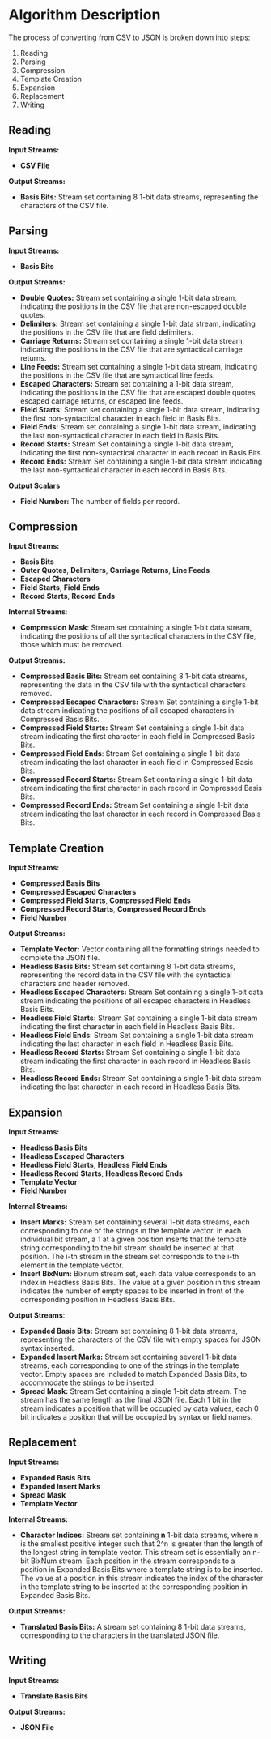# Algorithm Description

The process of converting from CSV to JSON is broken down into steps:

1. Reading
2. Parsing
3. Compression
4. Template Creation
5. Expansion
6. Replacement
7. Writing

## Reading

**Input Streams:**

- **CSV File**

**Output Streams:**

- **Basis Bits:** Stream set containing 8 1-bit data streams, representing the characters of the CSV file.

## Parsing

**Input Streams:**

- **Basis Bits**

**Output Streams:**

- **Double Quotes:** Stream set containing a single 1-bit data stream, indicating the positions in the CSV file that are non-escaped double quotes.
- **Delimiters:** Stream set containing a single 1-bit data stream, indicating the positions in the CSV file that are field delimiters.
- **Carriage Returns:** Stream set containing a single 1-bit data stream, indicating the positions in the CSV file that are syntactical carriage returns.
- **Line Feeds:** Stream set containing a single 1-bit data stream, indicating the positions in the CSV file that are syntactical line feeds.
- **Escaped Characters:** Stream set containing a 1-bit data stream, indicating the positions in the CSV file that are escaped double quotes, escaped carriage returns, or escaped line feeds.
- **Field Starts:** Stream set containing a single 1-bit data stream, indicating the first non-syntactical character in each field in Basis Bits.
- **Field Ends:** Stream set containing a single 1-bit data stream, indicating the last non-syntactical character in each field in Basis Bits.
- **Record Starts:** Stream Set containing a single 1-bit data stream, indicating the first non-syntactical character in each record in Basis Bits.
- **Record Ends:** Stream Set containing a single 1-bit data stream indicating the last non-syntactical character in each record in Basis Bits.

**Output Scalars**

- **Field Number:** The number of fields per record.

## Compression

**Input Streams:**

- **Basis Bits**
- **Outer Quotes**, **Delimiters**, **Carriage Returns**, **Line Feeds**
- **Escaped Characters**
- **Field Starts**, **Field Ends**
- **Record Starts**, **Record Ends**

**Internal Streams**:

- **Compression Mask**: Stream set containing a single 1-bit data stream, indicating the positions of all the syntactical characters in the CSV file, those which must be removed.

**Output Streams:**

- **Compressed Basis Bits:** Stream set containing 8 1-bit data streams, representing the data in the CSV file with the syntactical characters removed.
- **Compressed Escaped Characters:** Stream Set containing a single 1-bit data stream indicating the positions of all escaped characters in Compressed Basis Bits.
- **Compressed Field Starts:** Stream Set containing a single 1-bit data stream indicating the first character in each field in Compressed Basis Bits.
- **Compressed Field Ends**: Stream Set containing a single 1-bit data stream indicating the last character in each field in Compressed Basis Bits.
- **Compressed Record Starts:** Stream Set containing a single 1-bit data stream indicating the first character in each record in Compressed Basis Bits.
- **Compressed Record Ends:** Stream Set containing a single 1-bit data stream indicating the last character in each record in Compressed Basis Bits.

## Template Creation

**Input Streams:**

- **Compressed Basis Bits**
- **Compressed Escaped Characters**
- **Compressed Field Starts**, **Compressed Field Ends**
- **Compressed Record Starts**, **Compressed Record Ends**
- **Field Number**

**Output Streams:**

- **Template Vector:** Vector containing all the formatting strings needed to complete the JSON file.
- **Headless Basis Bits:** Stream set containing 8 1-bit data streams, representing the record data in the CSV file with the syntactical characters and header removed.
- **Headless Escaped Characters:** Stream Set containing a single 1-bit data stream indicating the positions of all escaped characters in Headless Basis Bits.
- **Headless Field Starts:** Stream Set containing a single 1-bit data stream indicating the first character in each field in Headless Basis Bits.
- **Headless Field Ends**: Stream Set containing a single 1-bit data stream indicating the last character in each field in Headless Basis Bits.
- **Headless Record Starts:** Stream Set containing a single 1-bit data stream indicating the first character in each record in Headless Basis Bits.
- **Headless Record Ends:** Stream Set containing a single 1-bit data stream indicating the last character in each record in Headless Basis Bits.

## Expansion

**Input Streams:**

- **Headless Basis Bits**
- **Headless Escaped Characters**
- **Headless Field Starts**, **Headless Field Ends**
- **Headless Record Starts**, **Headless Record Ends**
- **Template Vector**
- **Field Number**

**Internal Streams:**

- **Insert Marks:** Stream set containing several 1-bit data streams, each corresponding to one of the strings in the template vector. In each individual bit stream, a 1 at a given position inserts that the template string corresponding to the bit stream should be inserted at that position. The i-th stream in the stream set corresponds to the i-th element in the template vector.
- **Insert BixNum:** Bixnum stream set, each data value corresponds to an index in Headless Basis Bits. The value at a given position in this stream indicates the number of empty spaces to be inserted in front of the corresponding position in Headless Basis Bits.

**Output Streams**:

- **Expanded Basis Bits:**  Stream set containing 8 1-bit data streams, representing the characters of the CSV file with empty spaces for JSON syntax inserted.
- **Expanded Insert Marks:** Stream set containing several 1-bit data streams, each corresponding to one of the strings in the template vector. Empty spaces are included to match Expanded Basis Bits, to accommodate the strings to be inserted.
- **Spread Mask:** Stream Set containing a single 1-bit data stream. The stream has the same length as the final JSON file. Each 1 bit in the stream indicates a position that will be occupied by data values, each 0 bit indicates a position that will be occupied by syntax or field names.

## Replacement

**Input Streams:**

- **Expanded Basis Bits**
- **Expanded Insert Marks**
- **Spread Mask**
- **Template Vector**

**Internal Streams:**

- **Character Indices:** Stream set containing **n** 1-bit data streams, where n is the smallest positive integer such that 2^n is greater than the length of the longest string in template vector. This stream set is essentially an n-bit BixNum stream. Each position in the stream corresponds to a position in Expanded Basis Bits where a template string is to be inserted. The value at a position in this stream indicates the index of the character in the template string to be inserted at the corresponding position in Expanded Basis Bits.

**Output Streams:**

- **Translated Basis Bits:** A stream set containing 8 1-bit data streams, corresponding to the characters in the translated JSON file.

##  Writing

**Input Streams:**

- **Translate Basis Bits**

**Output Streams:**

- **JSON File**